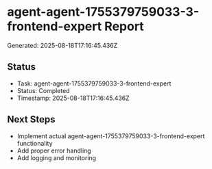 # agent-agent-1755379759033-3-frontend-expert Report

Generated: 2025-08-18T17:16:45.436Z

## Status
- Task: agent-agent-1755379759033-3-frontend-expert
- Status: Completed
- Timestamp: 2025-08-18T17:16:45.436Z

## Next Steps
- Implement actual agent-agent-1755379759033-3-frontend-expert functionality
- Add proper error handling
- Add logging and monitoring
